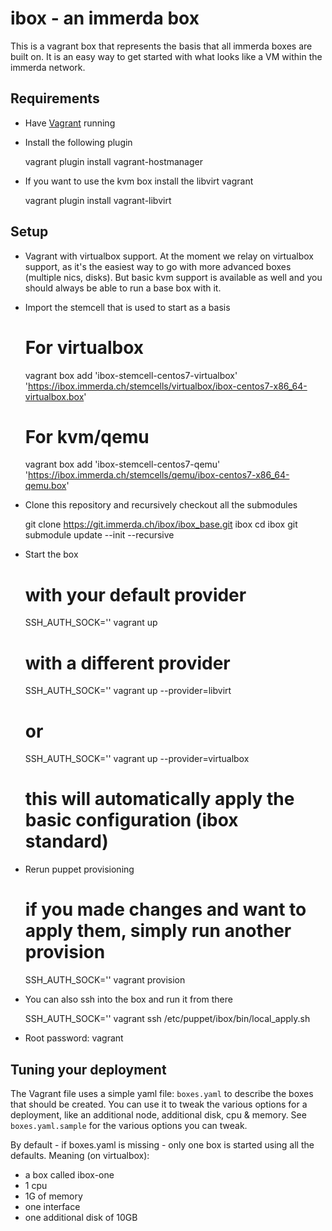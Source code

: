 # ibox - an immerda box

This is a vagrant box that represents the basis that all immerda boxes are built on. It is an easy way to get started with what looks like a VM within the immerda network.

## Requirements

* Have [Vagrant](http://vagrantup.com) running
* Install the following plugin

  vagrant plugin install vagrant-hostmanager

* If you want to use the kvm box install the libvirt vagrant

  vagrant plugin install vagrant-libvirt

## Setup

* Vagrant with virtualbox support. At the moment we relay on virtualbox support, as it's the easiest way to go with more advanced boxes (multiple nics, disks). But basic kvm support is available as well and you should always be able to run a base box with it.
* Import the stemcell that is used to start as a basis

    # For virtualbox
    vagrant box add 'ibox-stemcell-centos7-virtualbox' 'https://ibox.immerda.ch/stemcells/virtualbox/ibox-centos7-x86_64-virtualbox.box'
    # For kvm/qemu
    vagrant box add 'ibox-stemcell-centos7-qemu' 'https://ibox.immerda.ch/stemcells/qemu/ibox-centos7-x86_64-qemu.box'

* Clone this repository and recursively checkout all the submodules

    git clone https://git.immerda.ch/ibox/ibox_base.git ibox
    cd ibox
    git submodule update --init --recursive

* Start the box

    # with your default provider
    SSH_AUTH_SOCK='' vagrant up
    # with a different provider
    SSH_AUTH_SOCK='' vagrant up --provider=libvirt
    # or
    SSH_AUTH_SOCK='' vagrant up --provider=virtualbox
    # this will automatically apply the basic configuration (ibox standard)

* Rerun puppet provisioning

    # if you made changes and want to apply them, simply run another provision
    SSH_AUTH_SOCK='' vagrant provision

* You can also ssh into the box and run it from there

    SSH_AUTH_SOCK='' vagrant ssh
    /etc/puppet/ibox/bin/local_apply.sh

* Root password: vagrant

## Tuning your deployment

The Vagrant file uses a simple yaml file: `boxes.yaml` to describe the boxes that should be created. You can use it to tweak the various options for a deployment, like an additional node, additional disk, cpu & memory. See `boxes.yaml.sample` for the various options you can tweak.

By default - if boxes.yaml is missing - only one box is started using all the defaults. Meaning (on virtualbox):

* a box called ibox-one
* 1 cpu
* 1G of memory
* one interface
* one additional disk of 10GB
